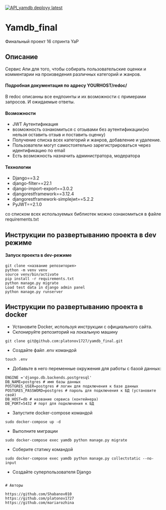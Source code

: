 [![API_yamdb deployy latest](https://github.com/platonov1727/yamdb_final/actions/workflows/yamdb_workflow.yml/badge.svg)](https://github.com/platonov1727/yamdb_final/actions/workflows/yamdb_workflow.yml)

# Yamdb_final

Финальный проект 16 спринта YaP

## Описание

Сервис Апи для того, чтобы собирать пользовательские оценки и комментарии на произведения различных категорий и жанров.

#### Подробная документация по адресу YOURHOST/redoc/

В redoc описанны все ендпоинты и их возможности с примерами запросов. И ожидаемые ответы.

#### Возможности

- JWT Аутентификация
- возможность ознакомиться с отзывами без аутентификации(но нельзя оставить отзыв и поставить оценку)
- Получение списка всех категорий и жанров, добавление и удаление.
- Пользователи могут самостоятельно зарегистрироваться через идентификацию по email
- Есть возможность назначить администратора, модератора

#### Технологии

- Django==3.2
- django-filter==22.1
- django-import-export==3.0.2
- djangorestframework==3.12.4
- djangorestframework-simplejwt==5.2.2
- PyJWT==2.1.0

со списком всех используемых библиотек можно ознакомиться в файлe requirements.txt

## Инструкции по развертыванию проекта в dev режиме

#### Запуск проекта в dev-режиме

```
git clone <название репозитория>
python -m venv venv
source venv/bin/activate
pip install -r requirements.txt
python manage.py migrate
Load test data in django admin panel
python manage.py runserver
```

## Инструкции по развертыванию проекта в docker

* Установите Docker, используя инструкции с официального сайта.
* Склонируйте репозиторий на локальную машину

`git clone git@github.com:platonov1727/yamdb_final.git`

* Создайте файл .env командой

`touch .env`

* Добавьте в него переменные окружения для работы с базой данных:

```
ENGINE ='django.db.backends.postgresql'
DB_NAME=postgres # имя базы данных
POSTGRES_USER=postgres # логин для подключения к базе данных
POSTGRES_PASSWORD=postgres # пароль для подключения к БД (установите свой)
DB_HOST=db # название сервиса (контейнера)
DB_PORT=5432 # порт для подключения к БД 
```

* Запустите docker-compose командой

```
sudo docker-compose up -d
```

* Выполните миграции

```sudo docker-compose exec yamdb python manage.py migrate```

* Соберите статику командой

```sudo docker-compose exec yamdb python manage.py collectstatic --no-input```

* Создайте суперпользователя Django

```sudo docker-compose exec yamdb python manage.py createsuperuser --username admin --email 'admin@yamdb.com'
```

```
# Авторы

https://github.com/Shabanov010
https://github.com/platonov1727
https://github.com/mariarozhina
```

